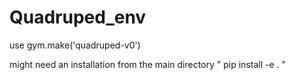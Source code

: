 # Quadruped_env

use gym.make('quadruped-v0')  


might need an installation from the main directory
    " pip install -e . "
